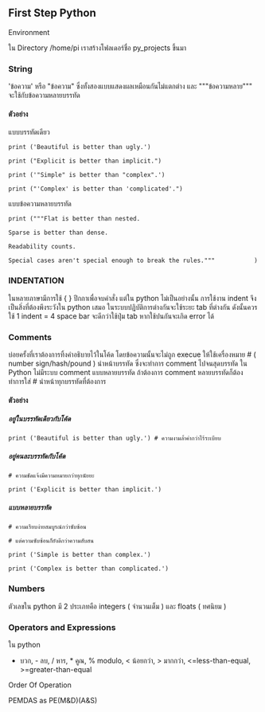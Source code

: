 ## First Step Python

Environment

ใน Directory /home/pi เราสร้างโฟลเดอร์ชื่อ py\_projects ขึ้นมา

### String

'ข้อความ' หรือ "ข้อความ" ซึ่งทั้งสองแบบแสดงผลเหมือนกันไม่แตกต่าง และ """ข้อความหลาย""" จะใช้กับข้อความหลายบรรทัด

#### ตัวอย่าง

แบบบรรทัดเดียว

`print ('Beautiful is better than ugly.')`

`print ("Explicit is better than implicit.")`

`print ('"Simple" is better than "complex".')`

`print ("'Complex' is better than 'complicated'.")`

แบบข้อความหลายบรรทัด

`print ("""Flat is better than nested.`

`Sparse is better than dense.`

`Readability counts.`

`Special cases aren't special enough to break the rules."""          
)`

### INDENTATION

ในหลายภาษามีการใช้ { } ปีกกาเพื่อจบคำสั่ง แต่ใน python ไม่เป็นอย่างนั้น การใช้งาน indent จึงเป็นสิ่งที่ต้องพึงระวังใน python เสมอ ในระบบปฏิบัติการต่างกันจะใช้ระยะ  tab ที่ต่างกัน ดังนั้นควรใช้ 1 indent = 4 space bar จะดีกว่าใช้ปุ่ม tab หากใช้ปนกันจะเกิด error ได้

### Comments

บ่อยครั้งที่เราต้องการทิ้งคำอธิบายไว้ในโค้ด โดยข้อความนั้นจะไม่ถูก execue ให้ใช้เครื่องหมาย \# \( number sign/hash/pound \) นำหน้าบรรทัด ซึ่งจะทำการ comment ไปจนสุดบรรทัด ใน Python ไม่มีระบบ comment แบบหลายบรรทัด ถ้าต้องการ comment หลายบรรทัดก็ต้องทำการใส่ \# นำหน้าทุกบรรทัดที่ต้องการ

#### **ตัวอย่าง**

##### อยู่ในบรรทัดเดียวกับโค้ด

`print ('Beautiful is better than ugly.') # ความงามล้ำค่ากว่าไร้ระเบียบ`

##### อยู่คนละบรรทัดกับโค้ด

`# ความชัดแจ้งมีความหมายกว่าทุกนัยยะ`

`print ('Explicit is better than implicit.')`

##### แบบหลายบรรทัด

`# ความเรียบง่ายสมบูรณ์กว่าซับซ้อน`

`# แต่ความซับซ้อนก็ยังดีกว่าความสับสน`

`print ('Simple is better than complex.')`

`print ('Complex is better than complicated.')`

### Numbers

ตัวเลขใน python มี 2 ประเภทคือ integers \( จำนวนเต็ม \) และ floats \( ทศนิยม \)

### Operators and Expressions

ใน python

* บวก, - ลบ, / หาร, \* คูณ, % modulo, &lt; น้อยกว่า, &gt; มากกว่า, &lt;=less-than-equal, &gt;=greater-than-equal



Order Of Operation

PEMDAS as PE\(M&D\)\(A&S\)

### 



